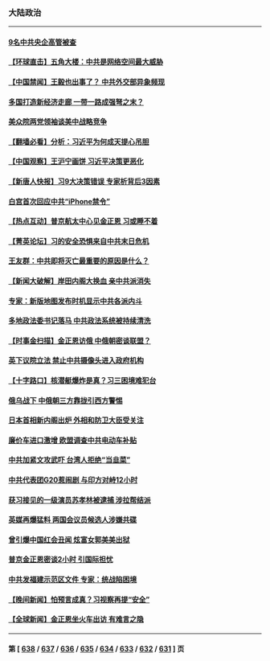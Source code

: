 ### 大陆政治
---
#### [9名中共央企高管被查](../../pages/ncid277/n14073675.md) 
#### [【环球直击】五角大楼：中共是网络空间最大威胁](../../pages/ncid277/n14072844.md) 
#### [【中国禁闻】王毅也出事了？ 中共外交部异象频现](../../pages/ncid277/n14072841.md) 
#### [多国打造新经济走廊 一带一路成强弩之末？](../../pages/ncid277/n14073569.md) 
#### [美众院两党领袖谈美中战略竞争](../../pages/ncid277/n14073391.md) 
#### [【翻墙必看】分析：习近平为何成天提心吊胆](../../pages/ncid277/n14073523.md) 
#### [【中国观察】王沪宁画饼 习近平决策更恶化](../../pages/ncid277/n14073386.md) 
#### [【新唐人快报】习9大决策错误 专家析背后3因素](../../pages/ncid277/n14073363.md) 
#### [白宫首次回应中共“iPhone禁令”](../../pages/ncid277/n14073399.md) 
#### [【热点互动】普京航太中心见金正恩 习或睡不着](../../pages/ncid277/n14073309.md) 
#### [【菁英论坛】习的安全恐惧来自中共末日危机](../../pages/ncid277/n14073261.md) 
#### [王友群：中共即将灭亡最重要的原因是什么？](../../pages/ncid277/n14073339.md) 
#### [【新闻大破解】岸田内阁大换血 亲中共派消失](../../pages/ncid277/n14073125.md) 
#### [专家：新版地图发布时机显示中共各派内斗](../../pages/ncid277/n14073180.md) 
#### [多地政法委书记落马 中共政法系统被持续清洗](../../pages/ncid277/n14073247.md) 
#### [【时事金扫描】金正恩访俄 中俄朝密谈联盟？](../../pages/ncid277/n14073072.md) 
#### [英下议院立法 禁止中共摄像头进入政府机构](../../pages/ncid277/n14073162.md) 
#### [【十字路口】核潜艇爆炸是真？习三困境难犯台](../../pages/ncid277/n14073070.md) 
#### [俄乌战下 中俄朝三方靠拢引西方警惕](../../pages/ncid277/n14072607.md) 
#### [日本首相新内阁出炉 外相和防卫大臣受关注](../../pages/ncid277/n14073160.md) 
#### [廉价车进口激增 欧盟调查中共电动车补贴](../../pages/ncid277/n14073111.md) 
#### [中共加紧文攻武吓 台湾人拒绝“当韭菜”](../../pages/ncid277/n14073121.md) 
#### [中共代表团G20惹闹剧 与印方对峙12小时](../../pages/ncid277/n14072964.md) 
#### [获习接见的一级演员苏孝林被逮捕 涉拉帮结派](../../pages/ncid277/n14072923.md) 
#### [英媒再爆猛料 两国会议员候选人涉嫌共碟](../../pages/ncid277/n14072922.md) 
#### [曾引爆中国红会丑闻 炫富女郭美美出狱](../../pages/ncid277/n14072924.md) 
#### [普京金正恩密谈2小时 引国际担忧](../../pages/ncid277/n14072911.md) 
#### [中共发福建示范区文件 专家：统战陷困境](../../pages/ncid277/n14072738.md) 
#### [【晚间新闻】怕预言成真？习视察再提“安全”](../../pages/ncid277/n14072751.md) 
#### [【全球新闻】金正恩坐火车出访 有难言之隐](../../pages/ncid277/n14072752.md) 

---
#### 第 [ [638](./638.md) / [637](./637.md) / [636](./636.md) / [635](./635.md) / [634](./634.md) / [633](./633.md) / [632](./632.md) / [631](./631.md) ] 页
